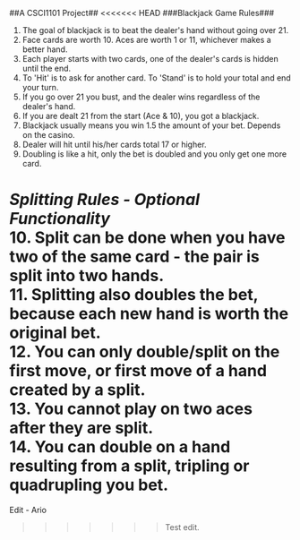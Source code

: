 ##A CSCI1101 Project##
<<<<<<< HEAD
###Blackjack Game Rules###
1. The goal of blackjack is to beat the dealer's hand without going over 21.  
2. Face cards are worth 10. Aces are worth 1 or 11, whichever makes a better hand.  
3. Each player starts with two cards, one of the dealer's cards is hidden until the end.  
4. To 'Hit' is to ask for another card. To 'Stand' is to hold your total and end your turn.  
5. If you go over 21 you bust, and the dealer wins regardless of the dealer's hand.  
6. If you are dealt 21 from the start (Ace & 10), you got a blackjack.  
7. Blackjack usually means you win 1.5 the amount of your bet. Depends on the casino.  
8. Dealer will hit until his/her cards total 17 or higher.  
9. Doubling is like a hit, only the bet is doubled and you only get one more card.    
  
***Splitting Rules - Optional Functionality***  
10. Split can be done when you have two of the same card - the pair is split into two hands.  
11. Splitting also doubles the bet, because each new hand is worth the original bet.  
12. You can only double/split on the first move, or first move of a hand created by a split.  
13. You cannot play on two aces after they are split.  
14. You can double on a hand resulting from a split, tripling or quadrupling you bet.  
=======

Edit - Ario
>>>>>>> Test edit.
